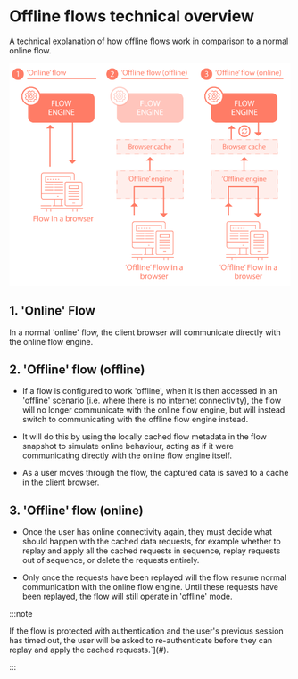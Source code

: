 # Offline flows technical overview

<head>
  <meta name="guidename" content="Flow"/>
  <meta name="context" content="GUID-6503579d-5f7d-459c-8856-3aec14778691"/>
</head>


A technical explanation of how offline flows work in comparison to a normal online flow.

![Offline flows technical architecture diagram](../Images/img-flo-Offline_Technical_Architecture_96e33ef2-9975-4208-a287-ccdee653e123.png)

## 1. 'Online' Flow

In a normal 'online' flow, the client browser will communicate directly with the online flow engine.

## 2. 'Offline' flow \(offline\)

-   If a flow is configured to work 'offline', when it is then accessed in an 'offline' scenario \(i.e. where there is no internet connectivity\), the flow will no longer communicate with the online flow engine, but will instead switch to communicating with the offline flow engine instead.

-   It will do this by using the locally cached flow metadata in the flow snapshot to simulate online behaviour, acting as if it were communicating directly with the online flow engine itself.

-   As a user moves through the flow, the captured data is saved to a cache in the client browser.


## 3. 'Offline' flow \(online\)

-   Once the user has online connectivity again, they must decide what should happen with the cached data requests, for example whether to replay and apply all the cached requests in sequence, replay requests out of sequence, or delete the requests entirely.

-   Only once the requests have been replayed will the flow resume normal communication with the online flow engine. Until these requests have been replayed, the flow will still operate in 'offline' mode.


:::note

If the flow is protected with authentication and the user's previous session has timed out, the user will be asked to re-authenticate before they can replay and apply the cached requests.`](#).

:::
